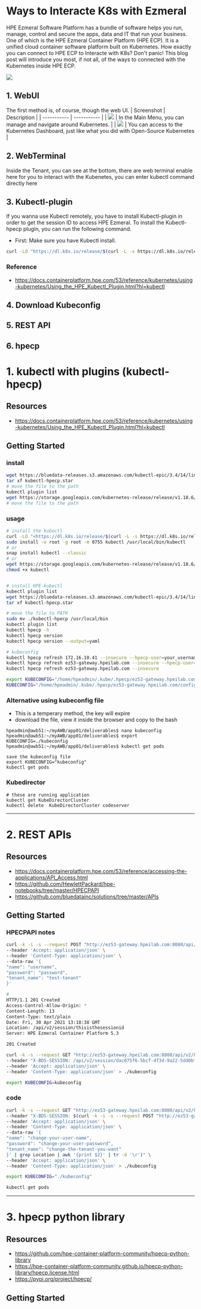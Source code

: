 # Ways to Interacte K8s with Ezmeral

HPE Ezmeral Software Platform has a bundle of software helps you run, manage, control and secure the apps, data and IT that run your business. One of which is the HPE Ezmeral Container Platform (HPE ECP). It is a unified cloud container software platform built on Kubernetes. How exactly you can connect to HPE ECP to Interacte with K8s? Don't panic! This blog post will introduce you most, if not all, of the ways to connected with the Kubernetes inside HPE ECP.

![](https://github.com/helloezmeral/cdn/blob/main/HelloWorld%20with%20EPIC%20MLOps.png?raw=true)

## 1. WebUI
The first method is, of course, though the web UI. 
| Screenshot      | Description |
| ----------- | ----------- |
| ![](https://github.com/helloezmeral/cdn/raw/main/K8s-Cluster.png)      | In the Main Menu, you can manage and navigate around Kubernetes.  |
| ![](https://github.com/helloezmeral/cdn/raw/main/K8s-Dashboard.png)   | You can access to the Kubernetes Dashboard, just like what you did with Open-Source Kubernetes  |

## 2. WebTerminal
Inside the Tenant, you can see at the bottom, there are web terminal enable here for you to interact with the Kubenetes, you can enter kubectl command directly here



## 3. Kubectl-plugin
If you wanna use Kubectl remotely, you have to install Kubectl-plugin in order to get the session ID to access HPE Ezmeral. To install the Kubectl-hpecp plugin, you can run the following command.

- First: Make sure you have Kubectl install.
```bash
curl -LO "https://dl.k8s.io/release/$(curl -L -s https://dl.k8s.io/release/stable.txt)/bin/linux/amd64/kubectl"
```

### Reference
- https://docs.containerplatform.hpe.com/53/reference/kubernetes/using-kubernetes/Using_the_HPE_Kubectl_Plugin.html?hl=kubectl

## 4. Download Kubeconfig

## 5. REST API

## 6. hpecp


# 1. kubectl with plugins (kubectl-hpecp)
## Resources
- https://docs.containerplatform.hpe.com/53/reference/kubernetes/using-kubernetes/Using_the_HPE_Kubectl_Plugin.html?hl=kubectl

## Getting Started
### install
```bash
wget https://bluedata-releases.s3.amazonaws.com/kubectl-epic/3.4/14/linux/kubectl-hpecp.star
tar xf kubectl-hpecp.star
# move the file to the path
kubectl plugin list
wget https://storage.googleapis.com/kubernetes-release/release/v1.18.6/bin/linux/amd64/kubectl
# move the file to the path
```
### usage
```bash
# install the kubectl
curl -LO "<https://dl.k8s.io/release/$(curl -L -s https://dl.k8s.io/release/stable.txt)/bin/linux/amd64/kubectl>"
sudo install -o root -g root -m 0755 kubectl /usr/local/bin/kubectl
# or
snap install kubectl --classic
# or
wget https://storage.googleapis.com/kubernetes-release/release/v1.18.6/bin/linux/amd64/kubectl
chmod +x kubectl


# install HPE-kubectl
kubectl plugin list
wget https://bluedata-releases.s3.amazonaws.com/kubectl-epic/3.4/14/linux/kubectl-hpecp.star
tar xf kubectl-hpecp.star

# move the file to PATH
sudo mv ./kubectl-hpecp /usr/local/bin
kubectl plugin list
kubectl hpecp -h
kubectl hpecp version	
kubectl hpecp version --output=yaml

# kubeconfig
kubectl hpecp refresh 172.16.10.41 --insecure --hpecp-user=your_username --hpecp-pass=your-pass
kubectl hpecp refresh ez53-gateway.hpeilab.com --insecure --hpecp-user=your_username --hpecp-pass=your-pass
kubectl hpecp refresh ez53-gateway.hpeilab.com --insecure

export KUBECONFIG="/home/hpeadmin/.kube/.hpecp/ez53-gateway.hpeilab.com/config"
KUBECONFIG="/home/hpeadmin/.kube/.hpecp/ez53-gateway.hpeilab.com/config:/home/hpeadmin/.kube/config" kubectl config view
```

### Alternative using kubeconfig file
- This is a temperary method, the key will expire
- download the file, view it inside the browser and copy to the bash
```
hpeadmin@awb51:~/myAWB/app01/deliverables$ nano kubeconfig
hpeadmin@awb51:~/myAWB/app01/deliverables$ export KUBECONFIG=./kubeconfig 
hpeadmin@awb51:~/myAWB/app01/deliverables$ kubectl get pods

save the kubeconfig file
export KUBECONFIG="kubeconfig"
kubectl get pods
```

### Kubedirector
```
# these are running application
kubectl get KubeDirectorCluster
kubectl delete  KubeDirectorCluster codeserver

```


---
# 2. REST APIs
## Resources
- https://docs.containerplatform.hpe.com/53/reference/accessing-the-applications/API_Access.html
- https://github.com/HewlettPackard/hpe-notebooks/tree/master/HPECPAPI
- https://github.com/bluedatainc/solutions/tree/master/APIs

## Getting Started
### HPECPAPI notes

```bash
curl -k -i -s --request POST "http://ez53-gateway.hpeilab.com:8080/api/v2/session" \
--header 'Accept: application/json' \
--header 'Content-Type: application/json' \
--data-raw '{
"name": "username",
"password": "password",
"tenant_name": "test-tenant"
}'

#
HTTP/1.1 201 Created
Access-Control-Allow-Origin: *
Content-Length: 13
Content-Type: text/plain
Date: Fri, 30 Apr 2021 13:18:38 GMT
Location: /api/v2/session/thisisthesessionid
Server: HPE Ezmeral Container Platform 5.3

201 Created
```
```bash
curl -k -s --request GET "http://ez53-gateway.hpeilab.com:8080/api/v2/k8skubeconfig" \
--header "X-BDS-SESSION: /api/v2/session/dac075f6-5bcf-4f3d-9a22-5dd0bf67a804" \
--header 'Accept: application/json' \
--header 'Content-Type: application/json' > ./kubeconfig

export KUBECONFIG=kubeconfig
```


### code
```bash
curl -k -s --request GET "http://ez53-gateway.hpeilab.com:8080/api/v2/k8skubeconfig" \
--header "X-BDS-SESSION: $(curl -k -i -s --request POST "http://ez53-gateway.hpeilab.com:8080/api/v2/session" \
--header 'Accept: application/json' \
--header 'Content-Type: application/json' \
--data-raw '{
"name": "change-your-user-name",
"password": "change-your-user-password",
"tenant_name": "change-the-tenant-you-want"
}' | grep Location | awk '{print $2}' | tr -d '\r')" \
--header 'Accept: application/json' \
--header 'Content-Type: application/json' > ./kubeconfig

export KUBECONFIG="./kubeconfig"

kubectl get pods
```


---
# 3. hpecp python library
## Resources
- https://github.com/hpe-container-platform-community/hpecp-python-library
- https://hpe-container-platform-community.github.io/hpecp-python-library/hpecp.license.html
- https://pypi.org/project/hpecp/
## Getting Started
